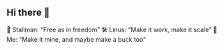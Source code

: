 ## Hi there 👋


🧠 Stallman: “Free as in freedom”
🛠️ Linus: “Make it work, make it scale”
💼 Me: “Make it mine, and maybe make a buck too”
